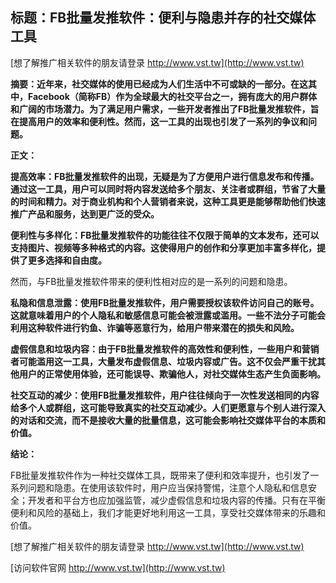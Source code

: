 ## **标题：FB批量发推软件：便利与隐患并存的社交媒体工具**

[想了解推广相关软件的朋友请登录 http://www.vst.tw](http://www.vst.tw)

**摘要：近年来，社交媒体的使用已经成为人们生活中不可或缺的一部分。在这其中，Facebook（简称FB）作为全球最大的社交平台之一，拥有庞大的用户群体和广阔的市场潜力。为了满足用户需求，一些开发者推出了FB批量发推软件，旨在提高用户的效率和便利性。然而，这一工具的出现也引发了一系列的争议和问题。**

**正文：**

**提高效率：FB批量发推软件的出现，无疑是为了方便用户进行信息发布和传播。通过这一工具，用户可以同时将内容发送给多个朋友、关注者或群组，节省了大量的时间和精力。对于商业机构和个人营销者来说，这种工具更是能够帮助他们快速推广产品和服务，达到更广泛的受众。**

**便利性与多样化：FB批量发推软件的功能往往不仅限于简单的文本发布，还可以支持图片、视频等多种格式的内容。这使得用户的创作和分享更加丰富多样化，提供了更多选择和自由度。**

然而，与FB批量发推软件带来的便利性相对应的是一系列的问题和隐患。

**私隐和信息泄露：使用FB批量发推软件，用户需要授权该软件访问自己的账号。这就意味着用户的个人隐私和敏感信息可能会被泄露或滥用。一些不法分子可能会利用这种软件进行钓鱼、诈骗等恶意行为，给用户带来潜在的损失和风险。**

**虚假信息和垃圾内容：由于FB批量发推软件的高效性和便利性，一些用户和营销者可能滥用这一工具，大量发布虚假信息、垃圾内容或广告。这不仅会严重干扰其他用户的正常使用体验，还可能误导、欺骗他人，对社交媒体生态产生负面影响。**

**社交互动的减少：使用FB批量发推软件，用户往往倾向于一次性发送相同的内容给多个人或群组，这可能导致真实的社交互动减少。人们更愿意与个别人进行深入的对话和交流，而不是接收大量的批量信息，这可能会影响社交媒体平台的本质和价值。**

**结论：**

FB批量发推软件作为一种社交媒体工具，既带来了便利和效率提升，也引发了一系列问题和隐患。在使用该软件时，用户应当保持警惕，注意个人隐私和信息安全；开发者和平台方也应加强监管，减少虚假信息和垃圾内容的传播。只有在平衡便利和风险的基础上，我们才能更好地利用这一工具，享受社交媒体带来的乐趣和价值。

[想了解推广相关软件的朋友请登录 http://www.vst.tw](http://www.vst.tw)


[访问软件官网 http://www.vst.tw](http://www.vst.tw)
